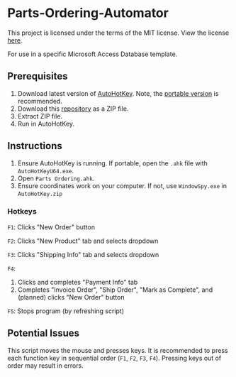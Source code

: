 # Parts-Ordering-Automator
This project is licensed under the terms of the MIT license. View the license [here](https://github.com/Vomet/Parts-Ordering-Automator/blob/main/LICENSE.txt).

For use in a specific Microsoft Access Database template.

## Prerequisites
1. Download latest version of [AutoHotKey](https://www.autohotkey.com/). Note, the [portable version](https://www.autohotkey.com/download/) is recommended.
2. Download this [repository](https://github.com/Vomet/Parts-Ordering-Automator/) as a ZIP file.
3. Extract ZIP file.
4. Run in AutoHotKey.

## Instructions
1. Ensure AutoHotKey is running. If portable, open the `.ahk` file with `AutoHotKeyU64.exe`.
2. Open `Parts Ordering.ahk`.
3. Ensure coordinates work on your computer. If not, use `WindowSpy.exe` in `AutoHotKey.zip`


### Hotkeys
`F1`: Clicks "New Order" button

`F2`: Clicks "New Product" tab and selects dropdown

`F3`: Clicks "Shipping Info" tab and selects dropdown

`F4`:
  1. Clicks and completes "Payment Info" tab
  2. Completes "Invoice Order", "Ship Order", "Mark as Complete", and (planned) clicks "New Order" button

`F5`: Stops program (by refreshing script)


## Potential Issues
This script moves the mouse and presses keys. It is recommended to press each function key in sequential order (`F1`, `F2`, `F3`, `F4`). Pressing keys out of order may result in errors.

